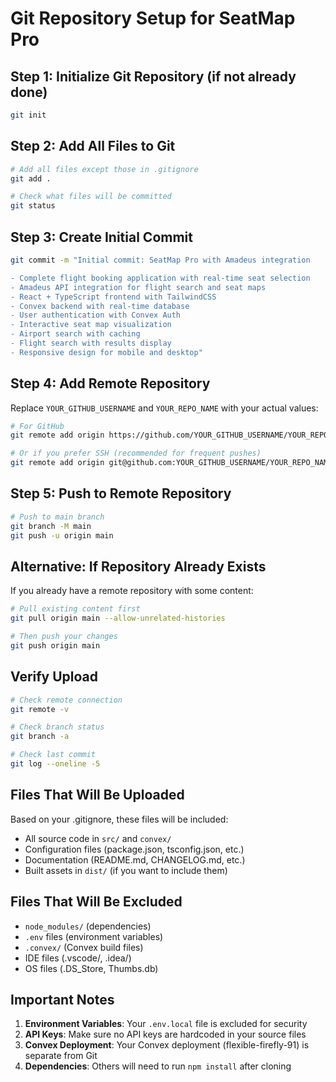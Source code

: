 # Git Repository Setup for SeatMap Pro

## Step 1: Initialize Git Repository (if not already done)
```bash
git init
```

## Step 2: Add All Files to Git
```bash
# Add all files except those in .gitignore
git add .

# Check what files will be committed
git status
```

## Step 3: Create Initial Commit
```bash
git commit -m "Initial commit: SeatMap Pro with Amadeus integration

- Complete flight booking application with real-time seat selection
- Amadeus API integration for flight search and seat maps
- React + TypeScript frontend with TailwindCSS
- Convex backend with real-time database
- User authentication with Convex Auth
- Interactive seat map visualization
- Airport search with caching
- Flight search with results display
- Responsive design for mobile and desktop"
```

## Step 4: Add Remote Repository
Replace `YOUR_GITHUB_USERNAME` and `YOUR_REPO_NAME` with your actual values:

```bash
# For GitHub
git remote add origin https://github.com/YOUR_GITHUB_USERNAME/YOUR_REPO_NAME.git

# Or if you prefer SSH (recommended for frequent pushes)
git remote add origin git@github.com:YOUR_GITHUB_USERNAME/YOUR_REPO_NAME.git
```

## Step 5: Push to Remote Repository
```bash
# Push to main branch
git branch -M main
git push -u origin main
```

## Alternative: If Repository Already Exists
If you already have a remote repository with some content:

```bash
# Pull existing content first
git pull origin main --allow-unrelated-histories

# Then push your changes
git push origin main
```

## Verify Upload
```bash
# Check remote connection
git remote -v

# Check branch status
git branch -a

# Check last commit
git log --oneline -5
```

## Files That Will Be Uploaded
Based on your .gitignore, these files will be included:
- All source code in `src/` and `convex/`
- Configuration files (package.json, tsconfig.json, etc.)
- Documentation (README.md, CHANGELOG.md, etc.)
- Built assets in `dist/` (if you want to include them)

## Files That Will Be Excluded
- `node_modules/` (dependencies)
- `.env` files (environment variables)
- `.convex/` (Convex build files)
- IDE files (.vscode/, .idea/)
- OS files (.DS_Store, Thumbs.db)

## Important Notes
1. **Environment Variables**: Your `.env.local` file is excluded for security
2. **API Keys**: Make sure no API keys are hardcoded in your source files
3. **Convex Deployment**: Your Convex deployment (flexible-firefly-91) is separate from Git
4. **Dependencies**: Others will need to run `npm install` after cloning
